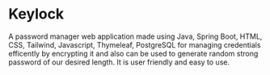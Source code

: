 # Keylock
 A password manager web application made using Java, Spring Boot, HTML, CSS, Tailwind, Javascript, Thymeleaf, PostgreSQL for managing credentials efficently by encrypting it and also can be used to generate random strong password of our desired length. It is user friendly and easy to use.
